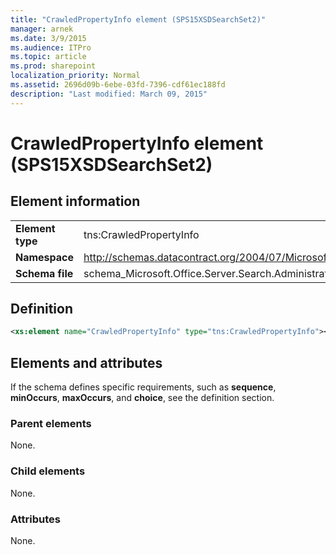 ```yaml
---
title: "CrawledPropertyInfo element (SPS15XSDSearchSet2)"
manager: arnek
ms.date: 3/9/2015
ms.audience: ITPro
ms.topic: article
ms.prod: sharepoint
localization_priority: Normal
ms.assetid: 2696d09b-6ebe-03fd-7396-cdf61ec188fd
description: "Last modified: March 09, 2015"
---
```


# CrawledPropertyInfo element (SPS15XSDSearchSet2)

 
  
## Element information

|||
|:-----|:-----|
|**Element type** <br/> |tns:CrawledPropertyInfo  <br/> |
|**Namespace** <br/> |http://schemas.datacontract.org/2004/07/Microsoft.Office.Server.Search.Administration  <br/> |
|**Schema file** <br/> |schema_Microsoft.Office.Server.Search.Administration.xsd  <br/> |
   
## Definition

```XML
<xs:element name="CrawledPropertyInfo" type="tns:CrawledPropertyInfo"></xs:element>

```

## Elements and attributes

If the schema defines specific requirements, such as **sequence**, **minOccurs**, **maxOccurs**, and **choice**, see the definition section. 
  
### Parent elements

None.
  
### Child elements

None.
  
### Attributes

None.
  

